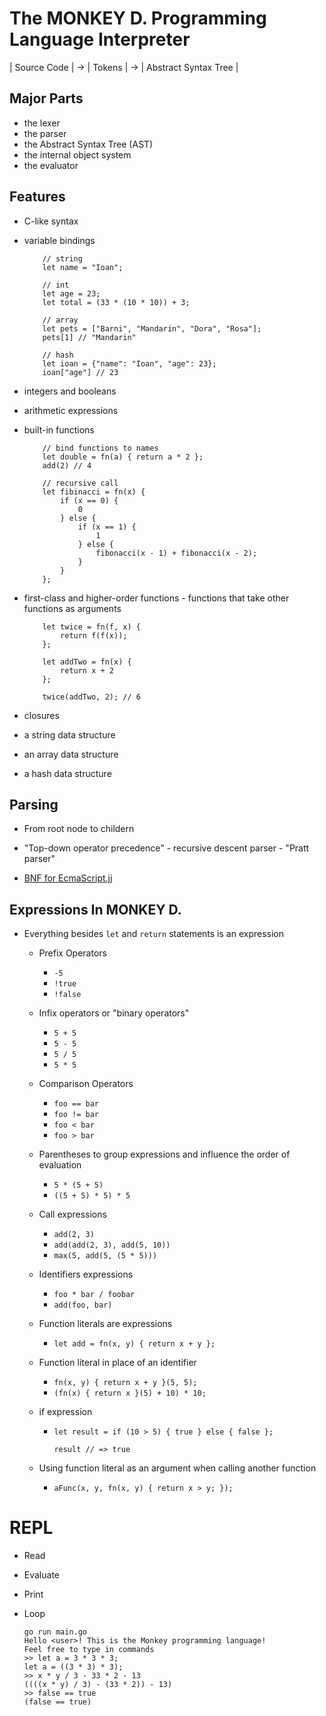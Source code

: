 # The MONKEY D. Programming Language Interpreter

| Source Code | -> | Tokens | -> | Abstract Syntax Tree |


## Major Parts

- the lexer
- the parser
- the Abstract Syntax Tree (AST)
- the internal object system
- the evaluator


## Features
- C-like syntax
- variable bindings
    ```
        // string
        let name = "Ioan";

        // int
        let age = 23;    
        let total = (33 * (10 * 10)) + 3;
        
        // array
        let pets = ["Barni", "Mandarin", "Dora", "Rosa"];
        pets[1] // "Mandarin"

        // hash 
        let ioan = {"name": "Ioan", "age": 23};
        ioan["age"] // 23
    ```
- integers and booleans

- arithmetic expressions
- built-in functions
    ```
        // bind functions to names
        let double = fn(a) { return a * 2 };
        add(2) // 4

        // recursive call
        let fibinacci = fn(x) {
            if (x == 0) {
                0
            } else {
                if (x == 1) {
                    1
                } else {
                    fibonacci(x - 1) + fibonacci(x - 2);
                }
            }
        };
    ```
- first-class and higher-order functions - functions that take other functions as arguments
    ```
        let twice = fn(f, x) {
            return f(f(x));
        };

        let addTwo = fn(x) {
            return x + 2
        };

        twice(addTwo, 2); // 6
    ```
- closures
- a string data structure
- an array data structure
- a hash data structure



## Parsing

- From root node to childern

- "Top-down operator precedence" - recursive descent parser - "Pratt parser"

 - [BNF for EcmaScript.jj](https://tomcopeland.blogs.com/EcmaScript.html#prod7)


## Expressions In MONKEY D.

- Everything besides `let` and `return` statements is an expression

    - Prefix Operators
        - `-5`
        - `!true`
        - `!false`

    - Infix operators or "binary operators"
        - `5 + 5`
        - `5 - 5`
        - `5 / 5`
        - `5 * 5`
    
    - Comparison Operators
        - `foo == bar`
        - `foo != bar`
        - `foo < bar`
        - `foo > bar`

    - Parentheses to group expressions and influence the order of evaluation
        - `5 * (5 + 5)`
        - `((5 + 5) * 5) * 5`
    
    - Call expressions
        - `add(2, 3)`
        - `add(add(2, 3), add(5, 10))`
        - `max(5, add(5, (5 * 5)))`

    - Identifiers expressions
        - `foo * bar / foobar`
        - `add(foo, bar)`

    - Function literals are expressions
        - `let add = fn(x, y) { return x + y };`
    
    - Function literal in place of an identifier
        - `fn(x, y) { return x + y }(5, 5);`
        - `(fn(x) { return x }(5) + 10) * 10;`
    
    - if expression
        - `let result = if (10 > 5) { true } else { false };`
        
            `result // => true`

    - Using function literal as an argument when calling another function
        - `aFunc(x, y, fn(x, y) { return x > y; });`

# REPL
 - Read
 - Evaluate
 - Print
 - Loop

    ```
    go run main.go
    Hello <user>! This is the Monkey programming language!
    Feel free to type in commands
    >> let a = 3 * 3 * 3;
    let a = ((3 * 3) * 3);
    >> x * y / 3 - 33 * 2 - 13
    ((((x * y) / 3) - (33 * 2)) - 13)
    >> false == true
    (false == true)
    ```
